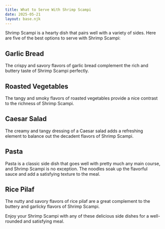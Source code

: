 ```yaml
---
title: What to Serve With Shrimp Scampi
date: 2025-05-21
layout: base.njk
---
```


Shrimp Scampi is a hearty dish that pairs well with a variety of sides. Here are five of the best options to serve with Shrimp Scampi:

## **Garlic Bread**
The crispy and savory flavors of garlic bread complement the rich and buttery taste of Shrimp Scampi perfectly.

## **Roasted Vegetables**
The tangy and smoky flavors of roasted vegetables provide a nice contrast to the richness of Shrimp Scampi.

## **Caesar Salad**
The creamy and tangy dressing of a Caesar salad adds a refreshing element to balance out the decadent flavors of Shrimp Scampi.

## **Pasta**
Pasta is a classic side dish that goes well with pretty much any main course, and Shrimp Scampi is no exception. The noodles soak up the flavorful sauce and add a satisfying texture to the meal.

## **Rice Pilaf**
The nutty and savory flavors of rice pilaf are a great complement to the buttery and garlicky flavors of Shrimp Scampi.

Enjoy your Shrimp Scampi with any of these delicious side dishes for a well-rounded and satisfying meal.